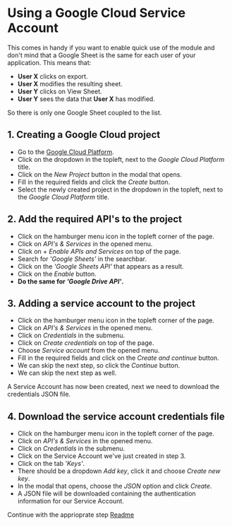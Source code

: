 # Using a Google Cloud Service Account #

This comes in handy if you want to enable quick use of the module and don't mind that a Google Sheet is the same for each user of your application. 
This means that:
* **User X** clicks on export.
* **User X** modifies the resulting sheet.
* **User Y** clicks on View Sheet.
* **User Y** sees the data that **User X** has modified.

So there is only one Google Sheet coupled to the list.

## 1. Creating a Google Cloud project ##

* Go to the [Google Cloud Platform](https://console.cloud.google.com/).
* Click on the dropdown in the topleft, next to the _Google Cloud Platform_ title.
* Click on the _New Project_ button in the modal that opens.
* Fill in the required fields and click the _Create_ button.
* Select the newly created project in the dropdown in the topleft, next to the _Google Cloud Platform_ title.

## 2. Add the required API's to the project ##

* Click on the hamburger menu icon in the topleft corner of the page.
* Click on _API's & Services_ in the opened menu.
* Click on _+ Enable APIs and Services_ on top of the page.
* Search for _'Google Sheets'_ in the searchbar.
* Click on the _'Google Sheets API'_ that appears as a result.
* Click on the _Enable_ button.
* **Do the same for _'Google Drive API'_.**

## 3. Adding a service account to the project ##

* Click on the hamburger menu icon in the topleft corner of the page.
* Click on _API's & Services_ in the opened menu.
* Click on _Credentials_ in the submenu.
* Click on _Create credentials_ on top of the page.
* Choose _Service account_ from the opened menu.
* Fill in the required fields and click on the _Create and continue_ button.
* We can skip the next step, so click the _Continue_ button.
* We can skip the next step as well.

A Service Account has now been created, next we need to download the credentials JSON file.

## 4. Download the service account credentials file ##

* Click on the hamburger menu icon in the topleft corner of the page.
* Click on _API's & Services_ in the opened menu.
* Click on _Credentials_ in the submenu.
* Click on the Service Account we've just created in step 3.
* Click on the tab _'Keys'_.
* There should be a dropdown _Add key_, click it and choose _Create new key_.
* In the modal that opens, choose the _JSON_ option and click _Create_.
* A JSON file will be downloaded containing the authentication information for our Service Account.

Continue with the apprioprate step [Readme](readme.md)
